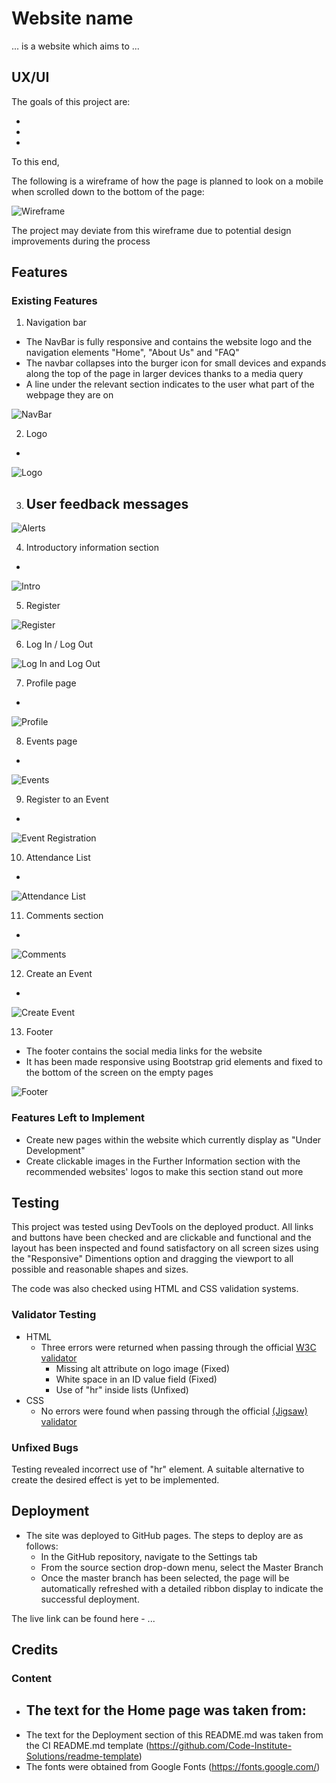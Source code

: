 # Website name

... is a website which aims to ...

## UX/UI

The goals of this project are:

- 
- 
- 

To this end, 

The following is a wireframe of how the page is planned to look on a mobile when scrolled down to the bottom of the page:

![Wireframe](...)

The project may deviate from this wireframe due to potential design improvements during the process

## Features 

### Existing Features

1. Navigation bar
- The NavBar is fully responsive and contains the website logo and the navigation elements "Home", "About Us" and "FAQ"
- The navbar collapses into the burger icon for small devices and expands along the top of the page in larger devices thanks to a media query
- A line under the relevant section indicates to the user what part of the webpage they are on

![NavBar](...)

2. Logo
-

![Logo](...)

3. User feedback messages
   -

![Alerts](...)

4. Introductory information section
- 

![Intro](...)

5. Register


![Register](...)

6. Log In / Log Out


![Log In and Log Out](...)

7. Profile page
- 

![Profile](...)

8. Events page
-

![Events](...)

9. Register to an Event
-

![Event Registration](...)

10. Attendance List
-

![Attendance List](...)

11. Comments section
-

![Comments](...)

12. Create an Event
-

![Create Event](...)

13. Footer
- The footer contains the social media links for the website
- It has been made responsive using Bootstrap grid elements and fixed to the bottom of the screen on the empty pages

![Footer](...)

### Features Left to Implement

- Create new pages within the website which currently display as "Under Development"
- Create clickable images in the Further Information section with the recommended websites' logos to make this section stand out more

## Testing 

This project was tested using DevTools on the deployed product. All links and buttons have been checked and are clickable and functional and the layout has been inspected and found satisfactory on all screen sizes using the "Responsive" Dimentions option and dragging the viewport to all possible and reasonable shapes and sizes.

The code was also checked using HTML and CSS validation systems.

### Validator Testing 

- HTML
  - Three errors were returned when passing through the official [W3C validator](https://validator.w3.org/nu/?doc=https%3A%2F%2Fcode-institute-org.github.io%2Flove-running-2.0%2Findex.html)
    - Missing alt attribute on logo image (Fixed)
    - White space in an ID value field (Fixed)
    - Use of "hr" inside lists (Unfixed)
- CSS
  - No errors were found when passing through the official [(Jigsaw) validator](https://jigsaw.w3.org/css-validator/validator?uri=https%3A%2F%2Fvalidator.w3.org%2Fnu%2F%3Fdoc%3Dhttps%253A%252F%252Fcode-institute-org.github.io%252Flove-running-2.0%252Findex.html&profile=css3svg&usermedium=all&warning=1&vextwarning=&lang=en#css)

### Unfixed Bugs

Testing revealed incorrect use of "hr" element. A suitable alternative to create the desired effect is yet to be implemented.

## Deployment

- The site was deployed to GitHub pages. The steps to deploy are as follows: 
  - In the GitHub repository, navigate to the Settings tab 
  - From the source section drop-down menu, select the Master Branch
  - Once the master branch has been selected, the page will be automatically refreshed with a detailed ribbon display to indicate the successful deployment. 

The live link can be found here - ...


## Credits 



### Content 

- The text for the Home page was taken from:
     -
- The text for the Deployment section of this README.md was taken from the CI README.md template (https://github.com/Code-Institute-Solutions/readme-template)
- The fonts were obtained from Google Fonts (https://fonts.google.com/)
